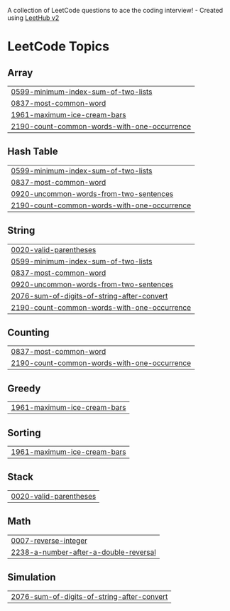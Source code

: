 A collection of LeetCode questions to ace the coding interview! - Created using [LeetHub v2](https://github.com/arunbhardwaj/LeetHub-2.0)
<!---LeetCode Topics Start-->
# LeetCode Topics
## Array
|  |
| ------- |
| [0599-minimum-index-sum-of-two-lists](https://github.com/tmakude/LeetCode/tree/master/0599-minimum-index-sum-of-two-lists) |
| [0837-most-common-word](https://github.com/tmakude/LeetCode/tree/master/0837-most-common-word) |
| [1961-maximum-ice-cream-bars](https://github.com/tmakude/LeetCode/tree/master/1961-maximum-ice-cream-bars) |
| [2190-count-common-words-with-one-occurrence](https://github.com/tmakude/LeetCode/tree/master/2190-count-common-words-with-one-occurrence) |
## Hash Table
|  |
| ------- |
| [0599-minimum-index-sum-of-two-lists](https://github.com/tmakude/LeetCode/tree/master/0599-minimum-index-sum-of-two-lists) |
| [0837-most-common-word](https://github.com/tmakude/LeetCode/tree/master/0837-most-common-word) |
| [0920-uncommon-words-from-two-sentences](https://github.com/tmakude/LeetCode/tree/master/0920-uncommon-words-from-two-sentences) |
| [2190-count-common-words-with-one-occurrence](https://github.com/tmakude/LeetCode/tree/master/2190-count-common-words-with-one-occurrence) |
## String
|  |
| ------- |
| [0020-valid-parentheses](https://github.com/tmakude/LeetCode/tree/master/0020-valid-parentheses) |
| [0599-minimum-index-sum-of-two-lists](https://github.com/tmakude/LeetCode/tree/master/0599-minimum-index-sum-of-two-lists) |
| [0837-most-common-word](https://github.com/tmakude/LeetCode/tree/master/0837-most-common-word) |
| [0920-uncommon-words-from-two-sentences](https://github.com/tmakude/LeetCode/tree/master/0920-uncommon-words-from-two-sentences) |
| [2076-sum-of-digits-of-string-after-convert](https://github.com/tmakude/LeetCode/tree/master/2076-sum-of-digits-of-string-after-convert) |
| [2190-count-common-words-with-one-occurrence](https://github.com/tmakude/LeetCode/tree/master/2190-count-common-words-with-one-occurrence) |
## Counting
|  |
| ------- |
| [0837-most-common-word](https://github.com/tmakude/LeetCode/tree/master/0837-most-common-word) |
| [2190-count-common-words-with-one-occurrence](https://github.com/tmakude/LeetCode/tree/master/2190-count-common-words-with-one-occurrence) |
## Greedy
|  |
| ------- |
| [1961-maximum-ice-cream-bars](https://github.com/tmakude/LeetCode/tree/master/1961-maximum-ice-cream-bars) |
## Sorting
|  |
| ------- |
| [1961-maximum-ice-cream-bars](https://github.com/tmakude/LeetCode/tree/master/1961-maximum-ice-cream-bars) |
## Stack
|  |
| ------- |
| [0020-valid-parentheses](https://github.com/tmakude/LeetCode/tree/master/0020-valid-parentheses) |
## Math
|  |
| ------- |
| [0007-reverse-integer](https://github.com/tmakude/LeetCode/tree/master/0007-reverse-integer) |
| [2238-a-number-after-a-double-reversal](https://github.com/tmakude/LeetCode/tree/master/2238-a-number-after-a-double-reversal) |
## Simulation
|  |
| ------- |
| [2076-sum-of-digits-of-string-after-convert](https://github.com/tmakude/LeetCode/tree/master/2076-sum-of-digits-of-string-after-convert) |
<!---LeetCode Topics End-->